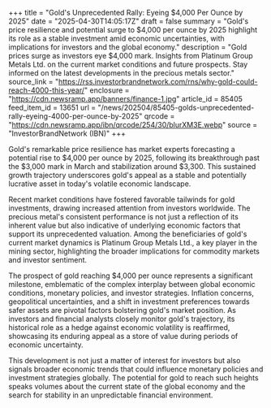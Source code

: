 +++
title = "Gold's Unprecedented Rally: Eyeing $4,000 Per Ounce by 2025"
date = "2025-04-30T14:05:17Z"
draft = false
summary = "Gold's price resilience and potential surge to $4,000 per ounce by 2025 highlight its role as a stable investment amid economic uncertainties, with implications for investors and the global economy."
description = "Gold prices surge as investors eye $4,000 mark. Insights from Platinum Group Metals Ltd. on the current market conditions and future prospects. Stay informed on the latest developments in the precious metals sector."
source_link = "https://rss.investorbrandnetwork.com/rns/why-gold-could-reach-4000-this-year/"
enclosure = "https://cdn.newsramp.app/banners/finance-1.jpg"
article_id = 85405
feed_item_id = 13651
url = "/news/202504/85405-golds-unprecedented-rally-eyeing-4000-per-ounce-by-2025"
qrcode = "https://cdn.newsramp.app/ibn/qrcode/254/30/blurXM3E.webp"
source = "InvestorBrandNetwork (IBN)"
+++

<p>Gold's remarkable price resilience has market experts forecasting a potential rise to $4,000 per ounce by 2025, following its breakthrough past the $3,000 mark in March and stabilization around $3,300. This sustained growth trajectory underscores gold's appeal as a stable and potentially lucrative asset in today's volatile economic landscape.</p><p>Recent market conditions have fostered favorable tailwinds for gold investments, drawing increased attention from investors worldwide. The precious metal's consistent performance is not just a reflection of its inherent value but also indicative of underlying economic factors that support its unprecedented valuation. Among the beneficiaries of gold's current market dynamics is Platinum Group Metals Ltd., a key player in the mining sector, highlighting the broader implications for commodity markets and investor sentiment.</p><p>The prospect of gold reaching $4,000 per ounce represents a significant milestone, emblematic of the complex interplay between global economic conditions, monetary policies, and investor strategies. Inflation concerns, geopolitical uncertainties, and a shift in investment preferences towards safer assets are pivotal factors bolstering gold's market position. As investors and financial analysts closely monitor gold's trajectory, its historical role as a hedge against economic volatility is reaffirmed, showcasing its enduring appeal as a store of value during periods of economic uncertainty.</p><p>This development is not just a matter of interest for investors but also signals broader economic trends that could influence monetary policies and investment strategies globally. The potential for gold to reach such heights speaks volumes about the current state of the global economy and the search for stability in an unpredictable financial environment.</p>